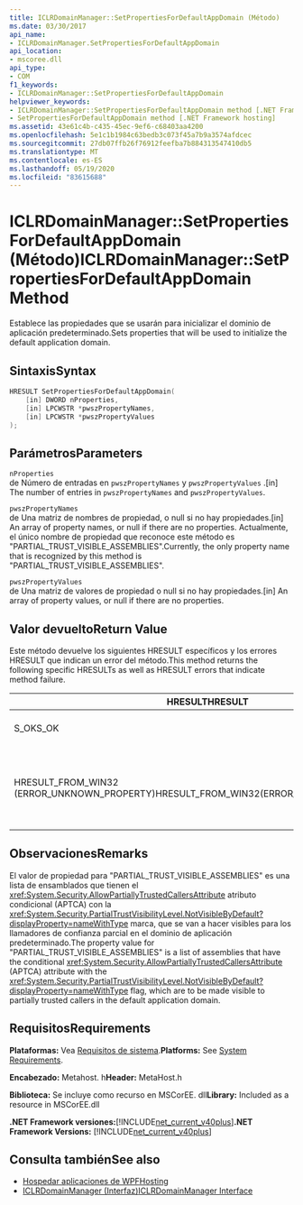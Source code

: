 ```yaml
---
title: ICLRDomainManager::SetPropertiesForDefaultAppDomain (Método)
ms.date: 03/30/2017
api_name:
- ICLRDomainManager.SetPropertiesForDefaultAppDomain
api_location:
- mscoree.dll
api_type:
- COM
f1_keywords:
- ICLRDomainManager::SetPropertiesForDefaultAppDomain
helpviewer_keywords:
- ICLRDomainManager::SetPropertiesForDefaultAppDomain method [.NET Framework hosting]
- SetPropertiesForDefaultAppDomain method [.NET Framework hosting]
ms.assetid: 43e61c4b-c435-45ec-9ef6-c68403aa4200
ms.openlocfilehash: 5e1c1b1984c63bedb3c073f45a7b9a3574afdcec
ms.sourcegitcommit: 27db07ffb26f76912feefba7b884313547410db5
ms.translationtype: MT
ms.contentlocale: es-ES
ms.lasthandoff: 05/19/2020
ms.locfileid: "83615688"
---
```

# <a name="iclrdomainmanagersetpropertiesfordefaultappdomain-method"></a><span data-ttu-id="d2ea4-102">ICLRDomainManager::SetPropertiesForDefaultAppDomain (Método)</span><span class="sxs-lookup"><span data-stu-id="d2ea4-102">ICLRDomainManager::SetPropertiesForDefaultAppDomain Method</span></span>
<span data-ttu-id="d2ea4-103">Establece las propiedades que se usarán para inicializar el dominio de aplicación predeterminado.</span><span class="sxs-lookup"><span data-stu-id="d2ea4-103">Sets properties that will be used to initialize the default application domain.</span></span>  
  
## <a name="syntax"></a><span data-ttu-id="d2ea4-104">Sintaxis</span><span class="sxs-lookup"><span data-stu-id="d2ea4-104">Syntax</span></span>  
  
```cpp  
HRESULT SetPropertiesForDefaultAppDomain(  
    [in] DWORD nProperties,  
    [in] LPCWSTR *pwszPropertyNames,  
    [in] LPCWSTR *pwszPropertyValues  
);  
```  
  
## <a name="parameters"></a><span data-ttu-id="d2ea4-105">Parámetros</span><span class="sxs-lookup"><span data-stu-id="d2ea4-105">Parameters</span></span>  
 `nProperties`  
 <span data-ttu-id="d2ea4-106">de Número de entradas en `pwszPropertyNames` y `pwszPropertyValues` .</span><span class="sxs-lookup"><span data-stu-id="d2ea4-106">[in] The number of entries in `pwszPropertyNames` and `pwszPropertyValues`.</span></span>  
  
 `pwszPropertyNames`  
 <span data-ttu-id="d2ea4-107">de Una matriz de nombres de propiedad, o null si no hay propiedades.</span><span class="sxs-lookup"><span data-stu-id="d2ea4-107">[in] An array of property names, or null if there are no properties.</span></span> <span data-ttu-id="d2ea4-108">Actualmente, el único nombre de propiedad que reconoce este método es "PARTIAL_TRUST_VISIBLE_ASSEMBLIES".</span><span class="sxs-lookup"><span data-stu-id="d2ea4-108">Currently, the only property name that is recognized by this method is "PARTIAL_TRUST_VISIBLE_ASSEMBLIES".</span></span>  
  
 `pwszPropertyValues`  
 <span data-ttu-id="d2ea4-109">de Una matriz de valores de propiedad o null si no hay propiedades.</span><span class="sxs-lookup"><span data-stu-id="d2ea4-109">[in] An array of property values, or null if there are no properties.</span></span>  
  
## <a name="return-value"></a><span data-ttu-id="d2ea4-110">Valor devuelto</span><span class="sxs-lookup"><span data-stu-id="d2ea4-110">Return Value</span></span>  
 <span data-ttu-id="d2ea4-111">Este método devuelve los siguientes HRESULT específicos y los errores HRESULT que indican un error del método.</span><span class="sxs-lookup"><span data-stu-id="d2ea4-111">This method returns the following specific HRESULTs as well as HRESULT errors that indicate method failure.</span></span>  
  
|<span data-ttu-id="d2ea4-112">HRESULT</span><span class="sxs-lookup"><span data-stu-id="d2ea4-112">HRESULT</span></span>|<span data-ttu-id="d2ea4-113">Descripción</span><span class="sxs-lookup"><span data-stu-id="d2ea4-113">Description</span></span>|  
|-------------|-----------------|  
|<span data-ttu-id="d2ea4-114">S_OK</span><span class="sxs-lookup"><span data-stu-id="d2ea4-114">S_OK</span></span>|<span data-ttu-id="d2ea4-115">El método se completó correctamente.</span><span class="sxs-lookup"><span data-stu-id="d2ea4-115">The method completed successfully.</span></span>|  
|<span data-ttu-id="d2ea4-116">HRESULT_FROM_WIN32 (ERROR_UNKNOWN_PROPERTY)</span><span class="sxs-lookup"><span data-stu-id="d2ea4-116">HRESULT_FROM_WIN32(ERROR_UNKNOWN_PROPERTY)</span></span>|<span data-ttu-id="d2ea4-117">`pwszPropertyNames`incluye un nombre de propiedad que este método no reconoce.</span><span class="sxs-lookup"><span data-stu-id="d2ea4-117">`pwszPropertyNames` includes a property name that is not recognized by this method.</span></span>|  
  
## <a name="remarks"></a><span data-ttu-id="d2ea4-118">Observaciones</span><span class="sxs-lookup"><span data-stu-id="d2ea4-118">Remarks</span></span>  
 <span data-ttu-id="d2ea4-119">El valor de propiedad para "PARTIAL_TRUST_VISIBLE_ASSEMBLIES" es una lista de ensamblados que tienen el <xref:System.Security.AllowPartiallyTrustedCallersAttribute> atributo condicional (APTCA) con la <xref:System.Security.PartialTrustVisibilityLevel.NotVisibleByDefault?displayProperty=nameWithType> marca, que se van a hacer visibles para los llamadores de confianza parcial en el dominio de aplicación predeterminado.</span><span class="sxs-lookup"><span data-stu-id="d2ea4-119">The property value for "PARTIAL_TRUST_VISIBLE_ASSEMBLIES" is a list of assemblies that have the conditional <xref:System.Security.AllowPartiallyTrustedCallersAttribute> (APTCA) attribute with the <xref:System.Security.PartialTrustVisibilityLevel.NotVisibleByDefault?displayProperty=nameWithType> flag, which are to be made visible to partially trusted callers in the default application domain.</span></span>  
  
## <a name="requirements"></a><span data-ttu-id="d2ea4-120">Requisitos</span><span class="sxs-lookup"><span data-stu-id="d2ea4-120">Requirements</span></span>  
 <span data-ttu-id="d2ea4-121">**Plataformas:** Vea [Requisitos de sistema](../../get-started/system-requirements.md).</span><span class="sxs-lookup"><span data-stu-id="d2ea4-121">**Platforms:** See [System Requirements](../../get-started/system-requirements.md).</span></span>  
  
 <span data-ttu-id="d2ea4-122">**Encabezado:** Metahost. h</span><span class="sxs-lookup"><span data-stu-id="d2ea4-122">**Header:** MetaHost.h</span></span>  
  
 <span data-ttu-id="d2ea4-123">**Biblioteca:** Se incluye como recurso en MSCorEE. dll</span><span class="sxs-lookup"><span data-stu-id="d2ea4-123">**Library:** Included as a resource in MSCorEE.dll</span></span>  
  
 <span data-ttu-id="d2ea4-124">**.NET Framework versiones:**[!INCLUDE[net_current_v40plus](../../../../includes/net-current-v40plus-md.md)]</span><span class="sxs-lookup"><span data-stu-id="d2ea4-124">**.NET Framework Versions:** [!INCLUDE[net_current_v40plus](../../../../includes/net-current-v40plus-md.md)]</span></span>  
  
## <a name="see-also"></a><span data-ttu-id="d2ea4-125">Consulta también</span><span class="sxs-lookup"><span data-stu-id="d2ea4-125">See also</span></span>

- [<span data-ttu-id="d2ea4-126">Hospedar aplicaciones de WPF</span><span class="sxs-lookup"><span data-stu-id="d2ea4-126">Hosting</span></span>](index.md)
- [<span data-ttu-id="d2ea4-127">ICLRDomainManager (Interfaz)</span><span class="sxs-lookup"><span data-stu-id="d2ea4-127">ICLRDomainManager Interface</span></span>](iclrdomainmanager-interface.md)
